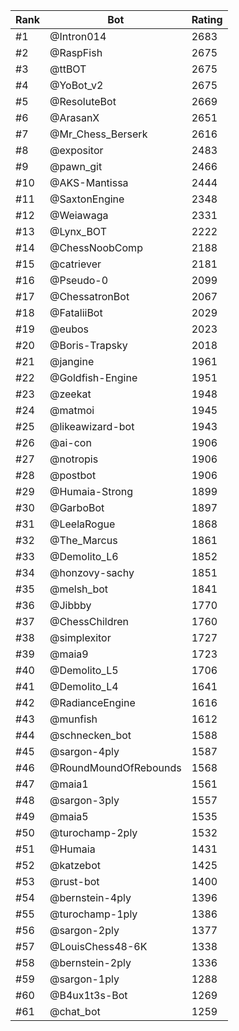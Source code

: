 Rank|Bot|Rating
---|---|---
#1|@Intron014|2683
#2|@RaspFish|2675
#3|@ttBOT|2675
#4|@YoBot_v2|2675
#5|@ResoluteBot|2669
#6|@ArasanX|2651
#7|@Mr_Chess_Berserk|2616
#8|@expositor|2483
#9|@pawn_git|2466
#10|@AKS-Mantissa|2444
#11|@SaxtonEngine|2348
#12|@Weiawaga|2331
#13|@Lynx_BOT|2222
#14|@ChessNoobComp|2188
#15|@catriever|2181
#16|@Pseudo-0|2099
#17|@ChessatronBot|2067
#18|@FataliiBot|2029
#19|@eubos|2023
#20|@Boris-Trapsky|2018
#21|@jangine|1961
#22|@Goldfish-Engine|1951
#23|@zeekat|1948
#24|@matmoi|1945
#25|@likeawizard-bot|1943
#26|@ai-con|1906
#27|@notropis|1906
#28|@postbot|1906
#29|@Humaia-Strong|1899
#30|@GarboBot|1897
#31|@LeelaRogue|1868
#32|@The_Marcus|1861
#33|@Demolito_L6|1852
#34|@honzovy-sachy|1851
#35|@melsh_bot|1841
#36|@Jibbby|1770
#37|@ChessChildren|1760
#38|@simplexitor|1727
#39|@maia9|1723
#40|@Demolito_L5|1706
#41|@Demolito_L4|1641
#42|@RadianceEngine|1616
#43|@munfish|1612
#44|@schnecken_bot|1588
#45|@sargon-4ply|1587
#46|@RoundMoundOfRebounds|1568
#47|@maia1|1561
#48|@sargon-3ply|1557
#49|@maia5|1535
#50|@turochamp-2ply|1532
#51|@Humaia|1431
#52|@katzebot|1425
#53|@rust-bot|1400
#54|@bernstein-4ply|1396
#55|@turochamp-1ply|1386
#56|@sargon-2ply|1377
#57|@LouisChess48-6K|1338
#58|@bernstein-2ply|1336
#59|@sargon-1ply|1288
#60|@B4ux1t3s-Bot|1269
#61|@chat_bot|1259
